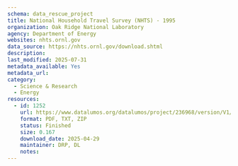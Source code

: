 ```yaml
---
schema: data_rescue_project 
title: National Household Travel Survey (NHTS) - 1995
organization: Oak Ridge National Laboratory
agency: Department of Energy
websites: nhts.ornl.gov
data_source: https://nhts.ornl.gov/download.shtml
description: 
last_modified: 2025-07-31
metadata_available: Yes
metadata_url: 
category:
  - Science & Research 
  - Energy 
resources:
  - id: 1252
    url: https://www.datalumos.org/datalumos/project/236968/version/V1/view
    format: PDF, TXT, ZIP
    status: Finished
    size: 0.167
    download_date: 2025-04-29
    maintainer: DRP, DL
    notes: 
---
```

